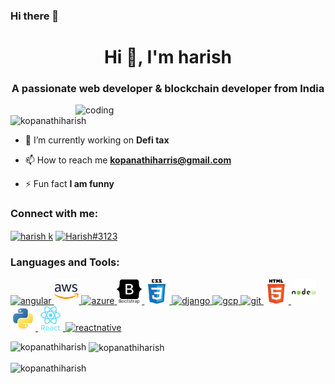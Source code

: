 ### Hi there 👋
<h1 align="center">Hi 👋, I'm harish</h1>
<h3 align="center">A passionate web developer & blockchain developer from India</h3>

<img align="right" alt="coding" width="400" src="https://www.bing.com/ck/a?!&&p=2fbba05104bc81bcJmltdHM9MTY4NTIzMjAwMCZpZ3VpZD0wMTNmZTZjOC1mNjJhLTY1ZDEtM2FjNS1mNzYwZjc4YzY0MGImaW5zaWQ9NTU5Nw&ptn=3&hsh=3&fclid=013fe6c8-f62a-65d1-3ac5-f760f78c640b&u=a1L2ltYWdlcy9zZWFyY2g_cT1hbmltYXRlZCBjb2RpbmcgZ2lmJkZPUk09SVFGUkJBJmlkPTY0MkE1RUEwMUI1NzMwNEQ3QzRFNzI5MDJEM0ZBMEEyMjcwQjQxRjg&ntb=1">

<p align="left"> <img src="https://komarev.com/ghpvc/?username=kopanathiharish&label=Profile%20views&color=0e75b6&style=flat" alt="kopanathiharish" /> </p>

- 🔭 I’m currently working on **Defi tax**

- 📫 How to reach me **kopanathiharris@gmail.com**

- ⚡ Fun fact **I am funny**

<h3 align="left">Connect with me:</h3>
<p align="left">
<a href="https://linkedin.com/in/harish k" target="blank"><img align="center" src="https://raw.githubusercontent.com/rahuldkjain/github-profile-readme-generator/master/src/images/icons/Social/linked-in-alt.svg" alt="harish k" height="30" width="40" /></a>
<a href="https://discord.gg/Harish#3123" target="blank"><img align="center" src="https://raw.githubusercontent.com/rahuldkjain/github-profile-readme-generator/master/src/images/icons/Social/discord.svg" alt="Harish#3123" height="30" width="40" /></a>
</p>

<h3 align="left">Languages and Tools:</h3>
<p align="left"> <a href="https://angular.io" target="_blank" rel="noreferrer"> <img src="https://angular.io/assets/images/logos/angular/angular.svg" alt="angular" width="40" height="40"/> </a> <a href="https://aws.amazon.com" target="_blank" rel="noreferrer"> <img src="https://raw.githubusercontent.com/devicons/devicon/master/icons/amazonwebservices/amazonwebservices-original-wordmark.svg" alt="aws" width="40" height="40"/> </a> <a href="https://azure.microsoft.com/en-in/" target="_blank" rel="noreferrer"> <img src="https://www.vectorlogo.zone/logos/microsoft_azure/microsoft_azure-icon.svg" alt="azure" width="40" height="40"/> </a> <a href="https://getbootstrap.com" target="_blank" rel="noreferrer"> <img src="https://raw.githubusercontent.com/devicons/devicon/master/icons/bootstrap/bootstrap-plain-wordmark.svg" alt="bootstrap" width="40" height="40"/> </a> <a href="https://www.w3schools.com/css/" target="_blank" rel="noreferrer"> <img src="https://raw.githubusercontent.com/devicons/devicon/master/icons/css3/css3-original-wordmark.svg" alt="css3" width="40" height="40"/> </a> <a href="https://www.djangoproject.com/" target="_blank" rel="noreferrer"> <img src="https://cdn.worldvectorlogo.com/logos/django.svg" alt="django" width="40" height="40"/> </a> <a href="https://cloud.google.com" target="_blank" rel="noreferrer"> <img src="https://www.vectorlogo.zone/logos/google_cloud/google_cloud-icon.svg" alt="gcp" width="40" height="40"/> </a> <a href="https://git-scm.com/" target="_blank" rel="noreferrer"> <img src="https://www.vectorlogo.zone/logos/git-scm/git-scm-icon.svg" alt="git" width="40" height="40"/> </a> <a href="https://www.w3.org/html/" target="_blank" rel="noreferrer"> <img src="https://raw.githubusercontent.com/devicons/devicon/master/icons/html5/html5-original-wordmark.svg" alt="html5" width="40" height="40"/> </a> <a href="https://nodejs.org" target="_blank" rel="noreferrer"> <img src="https://raw.githubusercontent.com/devicons/devicon/master/icons/nodejs/nodejs-original-wordmark.svg" alt="nodejs" width="40" height="40"/> </a> <a href="https://www.python.org" target="_blank" rel="noreferrer"> <img src="https://raw.githubusercontent.com/devicons/devicon/master/icons/python/python-original.svg" alt="python" width="40" height="40"/> </a> <a href="https://reactjs.org/" target="_blank" rel="noreferrer"> <img src="https://raw.githubusercontent.com/devicons/devicon/master/icons/react/react-original-wordmark.svg" alt="react" width="40" height="40"/> </a> <a href="https://reactnative.dev/" target="_blank" rel="noreferrer"> <img src="https://reactnative.dev/img/header_logo.svg" alt="reactnative" width="40" height="40"/> </a> </p>

<p><img align="left" src="https://github-readme-stats.vercel.app/api/top-langs?username=kopanathiharish&show_icons=true&locale=en&layout=compact" alt="kopanathiharish" /></p>

<p>&nbsp;<img align="center" src="https://github-readme-stats.vercel.app/api?username=kopanathiharish&show_icons=true&locale=en" alt="kopanathiharish" /></p>

<p><img align="center" src="https://github-readme-streak-stats.herokuapp.com/?user=kopanathiharish&" alt="kopanathiharish" /></p>

<!--
**kopanathiharish/kopanathiharish** is a ✨ _special_ ✨ repository because its `README.md` (this file) appears on your GitHub profile.

Here are some ideas to get you started:

- 🔭 I’m currently working on ...
- 🌱 I’m currently learning ...
- 👯 I’m looking to collaborate on ...
- 🤔 I’m looking for help with ...
- 💬 Ask me about ...
- 📫 How to reach me: ...
- 😄 Pronouns: ...
- ⚡ Fun fact: ...
-->
